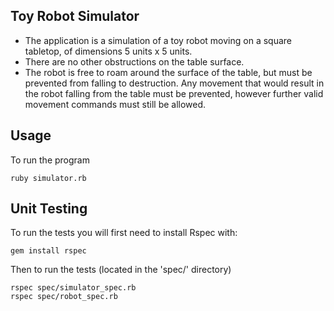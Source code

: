 ## Toy Robot Simulator
- The application is a simulation of a toy robot moving on a square tabletop, of dimensions 5 units x 5 units.
- There are no other obstructions on the table surface.
- The robot is free to roam around the surface of the table, but must be prevented from falling to destruction. Any movement
that would result in the robot falling from the table must be prevented, however further valid movement commands must still
be allowed.

## Usage
To run the program
```
ruby simulator.rb
```

## Unit Testing
To run the tests you will first need to install Rspec with:
```
gem install rspec
```
Then to run the tests (located in the 'spec/' directory)
```
rspec spec/simulator_spec.rb
rspec spec/robot_spec.rb
```
